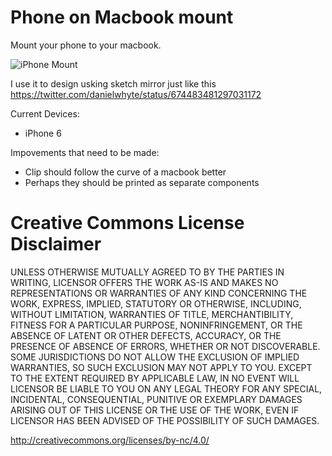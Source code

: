 # Phone on Macbook mount
Mount your phone to your macbook.

![iPhone Mount](https://github.com/danielwhyte/phone-on-macbook-mount/blob/master/iPhoneHolder%20MKII.png)




I use it to design usking sketch mirror just like this https://twitter.com/danielwhyte/status/674483481297031172

Current Devices:

- iPhone 6

Impovements that need to be made:

- Clip should follow the curve of a macbook better
- Perhaps they should be printed as separate components




# Creative Commons License Disclaimer
UNLESS OTHERWISE MUTUALLY AGREED TO BY THE PARTIES IN WRITING, LICENSOR OFFERS THE WORK AS-IS AND MAKES NO REPRESENTATIONS OR WARRANTIES OF ANY KIND CONCERNING THE WORK, EXPRESS, IMPLIED, STATUTORY OR OTHERWISE, INCLUDING, WITHOUT LIMITATION, WARRANTIES OF TITLE, MERCHANTIBILITY, FITNESS FOR A PARTICULAR PURPOSE, NONINFRINGEMENT, OR THE ABSENCE OF LATENT OR OTHER DEFECTS, ACCURACY, OR THE PRESENCE OF ABSENCE OF ERRORS, WHETHER OR NOT DISCOVERABLE. SOME JURISDICTIONS DO NOT ALLOW THE EXCLUSION OF IMPLIED WARRANTIES, SO SUCH EXCLUSION MAY NOT APPLY TO YOU. EXCEPT TO THE EXTENT REQUIRED BY APPLICABLE LAW, IN NO EVENT WILL LICENSOR BE LIABLE TO YOU ON ANY LEGAL THEORY FOR ANY SPECIAL, INCIDENTAL, CONSEQUENTIAL, PUNITIVE OR EXEMPLARY DAMAGES ARISING OUT OF THIS LICENSE OR THE USE OF THE WORK, EVEN IF LICENSOR HAS BEEN ADVISED OF THE POSSIBILITY OF SUCH DAMAGES.

http://creativecommons.org/licenses/by-nc/4.0/
